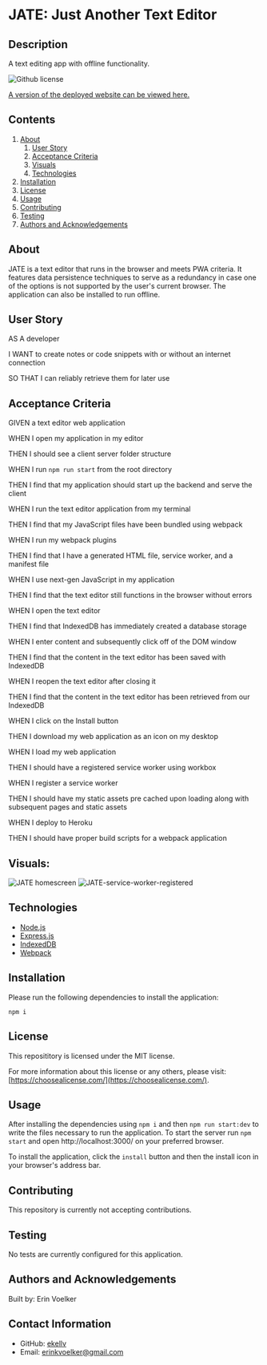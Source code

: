 # JATE: Just Another Text Editor

## Description

A text editing app with offline functionality.

![Github license](http://img.shields.io/badge/License-MIT-yellow.svg)

[A version of the deployed website can be viewed here.](https://github.com/ekellv/JATE-Just-Another-Text-Editor)

## Contents

1. [About](#about)
   1. [User Story](#user%20story)
   2. [Acceptance Criteria](#acceptance%20criteria)
   3. [Visuals](#visuals)
   4. [Technologies](#technologies)
2. [Installation](#installation)
3. [License](#license)
4. [Usage](#usage)
5. [Contributing](#contributing)
6. [Testing](#testing)
7. [Authors and Acknowledgements](#authors%20and%20acknowledgements)

## About

JATE is a text editor that runs in the browser and meets PWA criteria. It features data persistence techniques to serve as a redundancy in case one of the options is not supported by the user's current browser. The application can also be installed to run offline.

## User Story

AS A developer

I WANT to create notes or code snippets with or without an internet connection

SO THAT I can reliably retrieve them for later use

## Acceptance Criteria

GIVEN a text editor web application

WHEN I open my application in my editor

THEN I should see a client server folder structure

WHEN I run `npm run start` from the root directory

THEN I find that my application should start up the backend and serve the client

WHEN I run the text editor application from my terminal

THEN I find that my JavaScript files have been bundled using webpack

WHEN I run my webpack plugins

THEN I find that I have a generated HTML file, service worker, and a manifest file

WHEN I use next-gen JavaScript in my application

THEN I find that the text editor still functions in the browser without errors

WHEN I open the text editor

THEN I find that IndexedDB has immediately created a database storage

WHEN I enter content and subsequently click off of the DOM window

THEN I find that the content in the text editor has been saved with IndexedDB

WHEN I reopen the text editor after closing it

THEN I find that the content in the text editor has been retrieved from our IndexedDB

WHEN I click on the Install button

THEN I download my web application as an icon on my desktop

WHEN I load my web application

THEN I should have a registered service worker using workbox

WHEN I register a service worker

THEN I should have my static assets pre cached upon loading along with subsequent pages and static assets

WHEN I deploy to Heroku

THEN I should have proper build scripts for a webpack application

## Visuals:

![JATE homescreen](https://user-images.githubusercontent.com/103372188/194450282-d8f6d27e-b9a1-44e3-8788-e3243100df73.png)
![JATE-service-worker-registered](https://user-images.githubusercontent.com/103372188/194450319-b4529b0e-c418-4b87-8d12-33de2052e8cb.png)


## Technologies

- [Node.js](https://nodejs.org/en/)
- [Express.js](https://expressjs.com/)
- [IndexedDB](https://developer.mozilla.org/en-US/docs/Web/API/IndexedDB_API)
- [Webpack](https://webpack.js.org/)

## Installation

Please run the following dependencies to install the application:

`npm i`

## License

This reposititory is licensed under the MIT license.

For more information about this license or any others, please visit: [https://choosealicense.com/](https://choosealicense.com/).

## Usage

After installing the dependencies using `npm i` and then `npm run start:dev` to write the files necessary to run the application. To start the server run `npm start` and open http://localhost:3000/ on your preferred browser.

To install the application, click the `install` button and then the install icon in your browser's address bar.

## Contributing

This repository is currently not accepting contributions.

## Testing

No tests are currently configured for this application.

## Authors and Acknowledgements

Built by: Erin Voelker

## Contact Information

- GitHub: [ekellv](https://github.com/ekellv)
- Email: [erinkvoelker@gmail.com](mailto:erinkvoelker@gmail.com)

